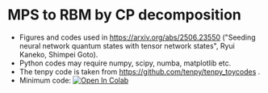 # MPS to RBM by CP decomposition

- Figures and codes used in https://arxiv.org/abs/2506.23550 ("Seeding neural network quantum states with tensor network states", Ryui Kaneko, Shimpei Goto).
- Python codes may require numpy, scipy, numba, matplotlib etc.
- The tenpy code is taken from https://github.com/tenpy/tenpy_toycodes .
- Minimum code: [![Open In Colab](https://colab.research.google.com/assets/colab-badge.svg)](https://colab.research.google.com/github/ryuikaneko/mps2rbm/blob/master/codes_minimum/googlecolab_mps2rbm.ipynb)
